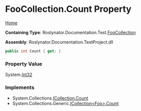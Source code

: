 <a name="_top"></a>

# FooCollection\.Count Property

[Home](../../../../../README.md#_top)

**Containing Type**: Roslynator\.Documentation\.Test\.[FooCollection](../README.md#_top)

**Assembly**: Roslynator\.Documentation\.TestProject\.dll

```csharp
public int Count { get; }
```

### Property Value

System\.[Int32](https://docs.microsoft.com/en-us/dotnet/api/system.int32)

### Implements

* System\.Collections\.[ICollection.Count](https://docs.microsoft.com/en-us/dotnet/api/system.collections.icollection.count)
* System\.Collections\.Generic\.[ICollection\<Foo>.Count](https://docs.microsoft.com/en-us/dotnet/api/system.collections.generic.icollection-1.count)
